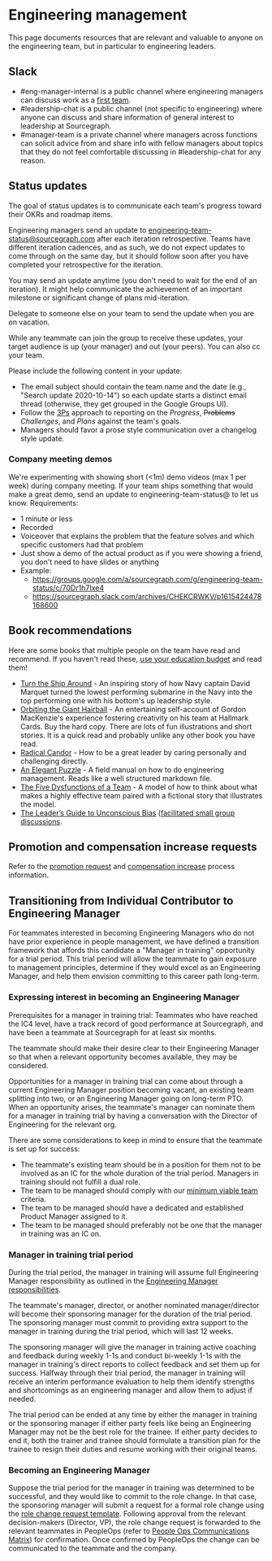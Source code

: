 # Engineering management

This page documents resources that are relevant and valuable to anyone on the engineering team, but in particular to engineering leaders.

## Slack

- #eng-manager-internal is a public channel where engineering managers can discuss work as a [first team](https://lethain.com/first-team/).
- #leadership-chat is a public channel (not specific to engineering) where anyone can discuss and share information of general interest to leadership at Sourcegraph.
- #manager-team is a private channel where managers across functions can solicit advice from and share info with fellow managers about topics that they do not feel comfortable discussing in #leadership-chat for any reason.

## Status updates

The goal of status updates is to communicate each team's progress toward their OKRs and roadmap items.

Engineering managers send an update to [engineering-team-status@sourcegraph.com](https://groups.google.com/a/sourcegraph.com/g/engineering-team-status) after each iteration retrospective. Teams have different iteration cadences, and as such, we do not expect updates to come through on the same day, but it should follow soon after you have completed your retrospective for the iteration.

You may send an update anytime (you don't need to wait for the end of an iteration). It might help communicate the achievement of an important milestone or significant change of plans mid-iteration.

Delegate to someone else on your team to send the update when you are on vacation.

While any teammate can join the group to receive these updates, your target audience is up (your manager) and out (your peers). You can also cc your team.

Please include the following content in your update:

- The email subject should contain the team name and the date (e.g., "Search update 2020-10-14") so each update starts a distinct email thread (otherwise, they get grouped in the Google Groups UI).
- Follow the [3Ps](https://en.wikipedia.org/wiki/Progress,_plans,_problems) approach to reporting on the _Progress_, ~~Problems~~ _Challenges_, and _Plans_ against the team's goals.
- Managers should favor a prose style communication over a changelog style update.

### Company meeting demos

We're experimenting with showing short (<1m) demo videos (max 1 per week) during company meeting. If your team ships something that would make a great demo, send an update to engineering-team-status@ to let us know. Requirements:

- 1 minute or less
- Recorded
- Voiceover that explains the problem that the feature solves and which specific customers had that problem
- Just show a demo of the actual product as if you were showing a friend, you don't need to have slides or anything
- Example:
  - https://groups.google.com/a/sourcegraph.com/g/engineering-team-status/c/70Dr1h7Ixe4
  - https://sourcegraph.slack.com/archives/CHEKCRWKV/p1615424478168600

## Book recommendations

Here are some books that multiple people on the team have read and recommend. If you haven't read these, [use your education budget](../people-ops/travel.md#professional-development-and-education) and read them!

- [Turn the Ship Around](https://www.amazon.com/Turn-Ship-Around-Turning-Followers/dp/1591846404/) - An inspiring story of how Navy captain David Marquet turned the lowest performing submarine in the Navy into the top performing one with his bottom's up leadership style.
- [Orbiting the Giant Hairball](https://www.amazon.com/Orbiting-Giant-Hairball-Corporate-Surviving/dp/0670879835/) - An entertaining self-account of Gordon MacKenzie's experience fostering creativity on his team at Hallmark Cards. Buy the hard copy. There are lots of fun illustrations and short stories. It is a quick read and probably unlike any other book you have read.
- [Radical Candor](https://www.radicalcandor.com/the-book/) - How to be a great leader by caring personally and challenging directly.
- [An Elegant Puzzle](https://lethain.com/elegant-puzzle/) - A field manual on how to do engineering management. Reads like a well structured markdown file.
- [The Five Dysfunctions of a Team](https://www.amazon.com/Five-Dysfunctions-Team-Leadership-Fable/dp/0787960756) - A model of how to think about what makes a highly effective team paired with a fictional story that illustrates the model.
- [The Leader’s Guide to Unconscious Bias](https://www.amazon.com/Leaders-Guide-Unconscious-Bias-High-Performing/dp/1982144319) ([facilitated small group discussions](../support/support-values-enablement.md#part-2-deep-dive-on-be-welcoming-and-inclusive).

## Promotion and compensation increase requests

Refer to the [promotion request](career-development/talent-review-process.md#promotion-requests) and [compensation increase](career-development/talent-review-process.md#compensation-increase-requests) process information.

## Transitioning from Individual Contributor to Engineering Manager

For teammates interested in becoming Engineering Managers who do not have prior experience in people management, we have defined a transition framework that affords this candidate a "Manager in training" opportunity for a trial period. This trial period will allow the teammate to gain exposure to management principles, determine if they would excel as an Engineering Manager, and help them envision committing to this career path long-term.

### Expressing interest in becoming an Engineering Manager

Prerequisites for a manager in training trial: Teammates who have reached the IC4 level, have a track record of good performance at Sourcegraph, and have been a teammate at Sourcegraph for at least six months.

The teammate should make their desire clear to their Engineering Manager so that when a relevant opportunity becomes available, they may be considered.

Opportunities for a manager in training trial can come about through a current Engineering Manager position becoming vacant, an existing team splitting into two, or an Engineering Manager going on long-term PTO.
When an opportunity arises, the teammate's manager can nominate them for a manager in training trial by having a conversation with the Director of Engineering for the relevant org.

There are some considerations to keep in mind to ensure that the teammate is set up for success:

- The teammate's existing team should be in a position for them not to be involved as an IC for the whole duration of the trial period. Managers in training should not fulfill a dual role.
- The team to be managed should comply with our [minimum viable team](eng_org.md#minimum-viable-team) criteria.
- The team to be managed should have a dedicated and established Product Manager assigned to it.
- The team to be managed should preferably not be one that the manager in training was an IC on.

### Manager in training trial period

During the trial period, the manager in training will assume full Engineering Manager responsibility as outlined in the [Engineering Manager responsibilities](roles.md#engineering-manager).

The teammate's manager, director, or another nominated manager/director will become their sponsoring manager for the duration of the trial period. The sponsoring manager must commit to providing extra support to the manager in training during the trial period, which will last 12 weeks.

The sponsoring manager will give the manager in training active coaching and feedback during weekly 1-1s and conduct bi-weekly 1-1s with the manager in training's direct reports to collect feedback and set them up for success.
Halfway through their trial period, the manager in training will receive an interim performance evaluation to help them identify strengths and shortcomings as an engineering manager and allow them to adjust if needed.

The trial period can be ended at any time by either the manager in training or the sponsoring manager if either party feels like being an Engineering Manager may not be the best role for the trainee. If either party decides to end it, both the trainer and trainee should formulate a transition plan for the trainee to resign their duties and resume working with their original teams.

### Becoming an Engineering Manager

Suppose the trial period for the manager in training was determined to be successful, and they would like to commit to the role change. In that case, the sponsoring manager will submit a request for a formal role change using the [role change request template](https://docs.google.com/document/d/1nkRE5wxyYVIn8rVS2rOFDEZSlgs07eVJEfxxEu5hjuk/edit). Following approval from the relevant decision-makers (Director, VP), the role change request is forwarded to the relevant teammates in PeopleOps (refer to [People Ops Communications Matrix](https://docs.google.com/spreadsheets/d/1JItBWbfKV9lr-LAmE19I0JMvu3Cvh0AdrEHDv-r1E2w/edit#gid=0)) for confirmation. Once confirmed by PeopleOps the change can be communicated to the teammate and the company.
